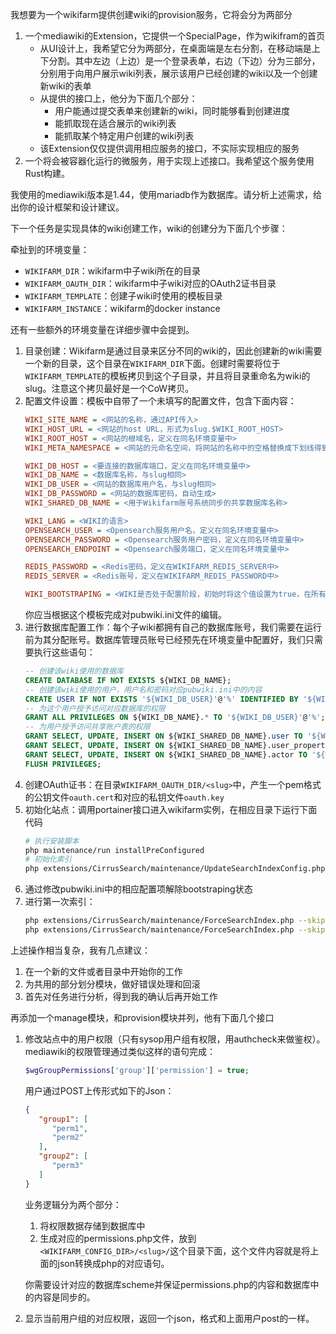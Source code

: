 我想要为一个wikifarm提供创建wiki的provision服务，它将会分为两部分
1. 一个mediawiki的Extension，它提供一个SpecialPage，作为wikifram的首页
   - 从UI设计上，我希望它分为两部分，在桌面端是左右分割，在移动端是上下分割。其中左边（上边）是一个登录表单，右边（下边）分为三部分，分别用于向用户展示wiki列表，展示该用户已经创建的wiki以及一个创建新wiki的表单
   - 从提供的接口上，他分为下面几个部分：
     - 用户能通过提交表单来创建新的wiki，同时能够看到创建进度
     - 能抓取现在适合展示的wiki列表
     - 能抓取某个特定用户创建的wiki列表
   - 该Extension仅仅提供调用相应服务的接口，不实际实现相应的服务
2. 一个将会被容器化运行的微服务，用于实现上述接口。我希望这个服务使用Rust构建。

我使用的mediawiki版本是1.44，使用mariadb作为数据库。请分析上述需求，给出你的设计框架和设计建议。


下一个任务是实现具体的wiki创建工作，wiki的创建分为下面几个步骤：

牵扯到的环境变量：

- `WIKIFARM_DIR`：wikifarm中子wiki所在的目录
- `WIKIFARM_OAUTH_DIR`：wikifarm中子wiki对应的OAuth2证书目录
- `WIKIFARM_TEMPLATE`：创建子wiki时使用的模板目录
- `WIKIFARM_INSTANCE`：wikifarm的docker instance

还有一些额外的环境变量在详细步骤中会提到。

1. 目录创建：Wikifarm是通过目录来区分不同的wiki的，因此创建新的wiki需要一个新的目录，这个目录在`WIKIFARM_DIR`下面。创建时需要将位于`WIKIFARM_TEMPLATE`的模板拷贝到这个子目录，并且将目录重命名为wiki的slug。注意这个拷贝最好是一个CoW拷贝。
2. 配置文件设置：模板中自带了一个未填写的配置文件，包含下面内容：
   ```ini
   WIKI_SITE_NAME = <网站的名称，通过API传入>
   WIKI_HOST_URL = <网站的host URL，形式为slug.$WIKI_ROOT_HOST>
   WIKI_ROOT_HOST = <网站的根域名，定义在同名环境变量中>
   WIKI_META_NAMESPACE = <网站的元命名空间，将网站的名称中的空格替换成下划线得到>
   
   WIKI_DB_HOST = <要连接的数据库端口，定义在同名环境变量中>
   WIKI_DB_NAME = <数据库名称，与slug相同>
   WIKI_DB_USER = <网站的数据库用户名，与slug相同>
   WIKI_DB_PASSWORD = <网站的数据库密码，自动生成>
   WIKI_SHARED_DB_NAME = <用于Wikifarm账号系统同步的共享数据库名称>
   
   WIKI_LANG = <WIKI的语言>
   OPENSEARCH_USER = <Opensearch服务用户名，定义在同名环境变量中>
   OPENSEARCH_PASSWORD = <Opensearch服务用户密码，定义在同名环境变量中>
   OPENSEARCH_ENDPOINT = <Opensearch服务端口，定义在同名环境变量中>
   
   REDIS_PASSWORD = <Redis密码，定义在WIKIFARM_REDIS_SERVER中>
   REDIS_SERVER = <Redis账号，定义在WIKIFARM_REDIS_PASSWORD中>

   WIKI_BOOTSTRAPING = <WIKI是否处于配置阶段，初始时将这个值设置为true，在所有配置完成后将其设置为false>
   ```
   你应当根据这个模板完成对pubwiki.ini文件的编辑。
3. 进行数据库配置工作：每个子wiki都拥有自己的数据库账号，我们需要在运行前为其分配账号。数据库管理员账号已经预先在环境变量中配置好，我们只需要执行这些语句：
   ```sql
   -- 创建该wiki使用的数据库
   CREATE DATABASE IF NOT EXISTS ${WIKI_DB_NAME};
   -- 创建该wiki使用的用户，用户名和密码对应pubwiki.ini中的内容
   CREATE USER IF NOT EXISTS '${WIKI_DB_USER}'@'%' IDENTIFIED BY '${WIKI_DB_PASSWORD}';
   -- 为这个用户授予访问对应数据库的权限
   GRANT ALL PRIVILEGES ON ${WIKI_DB_NAME}.* TO '${WIKI_DB_USER}'@'%';
   -- 为用户授予访问共享账户表的权限
   GRANT SELECT, UPDATE, INSERT ON ${WIKI_SHARED_DB_NAME}.user TO '${WIKI_DB_USER}'@'%';
   GRANT SELECT, UPDATE, INSERT ON ${WIKI_SHARED_DB_NAME}.user_properties TO '${WIKI_DB_USER}'@'%';
   GRANT SELECT, UPDATE, INSERT ON ${WIKI_SHARED_DB_NAME}.actor TO '${WIKI_DB_USER}'@'%';
   FLUSH PRIVILEGES;
   ```
4. 创建OAuth证书：在目录`WIKIFARM_OAUTH_DIR/<slug>`中，产生一个pem格式的公钥文件`oauth.cert`和对应的私钥文件`oauth.key`
5. 初始化站点：调用portainer接口进入wikifarm实例，在相应目录下运行下面代码
   ```sh
   # 执行安装脚本
   php maintenance/run installPreConfigured
   # 初始化索引
   php extensions/CirrusSearch/maintenance/UpdateSearchIndexConfig.php
   ```
6. 通过修改pubwiki.ini中的相应配置项解除bootstraping状态
7. 进行第一次索引：
   ```sh
   php extensions/CirrusSearch/maintenance/ForceSearchIndex.php --skipLinks --indexOnSkip
   php extensions/CirrusSearch/maintenance/ForceSearchIndex.php --skipParse
   ```

上述操作相当复杂，我有几点建议：

1. 在一个新的文件或者目录中开始你的工作
2. 为共用的部分划分模块，做好错误处理和回滚
3. 首先对任务进行分析，得到我的确认后再开始工作

再添加一个manage模块，和provision模块并列，他有下面几个接口

1. 修改站点中的用户权限（只有sysop用户组有权限，用authcheck来做鉴权）。mediawiki的权限管理通过类似这样的语句完成：
   ```php
   $wgGroupPermissions['group']['permission'] = true;
   ```
   
   用户通过POST上传形式如下的Json：
   
   ```json
   {
      "group1": [
         "perm1",
         "perm2"
      ],
      "group2": [
         "perm3"
      ]
   }
   ```
   
   业务逻辑分为两个部分：
   
   1. 将权限数据存储到数据库中
   2. 生成对应的permissions.php文件，放到`<WIKIFARM_CONFIG_DIR>/<slug>/`这个目录下面，这个文件内容就是将上面的json转换成php的对应语句。

   你需要设计对应的数据库scheme并保证permissions.php的内容和数据库中的内容是同步的。
2. 显示当前用户组的对应权限，返回一个json，格式和上面用户post的一样。
